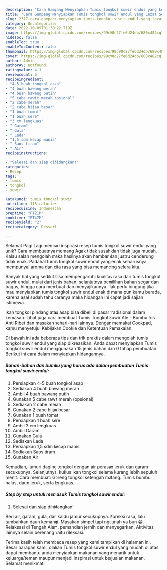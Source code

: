 ```yaml
---
description: "Cara Gampang Menyiapkan Tumis tongkol suwir endul yang Lezat Sekali, Lezat"
title: "Cara Gampang Menyiapkan Tumis tongkol suwir endul yang Lezat Sekali, Lezat"
slug: 2377-cara-gampang-menyiapkan-tumis-tongkol-suwir-endul-yang-lezat-sekali-lezat
category: Uncategorized
date: 2022-10-09T01:30:22.719Z
image: https://img-global.cpcdn.com/recipes/99c90c27fe6d24db/680x482cq70/tumis-tongkol-suwir-endul-foto-resep-utama.jpg
hideToc: false
enableToc: true
enableTocContent: false
thumbnail: https://img-global.cpcdn.com/recipes/99c90c27fe6d24db/680x482cq70/tumis-tongkol-suwir-endul-foto-resep-utama.jpg
cover: https://img-global.cpcdn.com/recipes/99c90c27fe6d24db/680x482cq70/tumis-tongkol-suwir-endul-foto-resep-utama.jpg
author: Admin
authorAv: notfound
ratingvalue: 4.1
reviewcount: 6
recipeingredient:
- "4-5 buah tongkol asap"
- "4 buah bawang merah"
- "4 buah bawang putih"
- "5 cabe rawit merah opsional"
- "2 cabe merah"
- "2 cabe hijau besar"
- "1 buah tomat"
- "1 buah sere"
- "3 cm lengkuas"
- " Garam"
- " Gula"
- " Lada"
- "1,5 sdm kecap manis"
- " Saos tiram"
- " Air"
recipeinstructions:

- "Selesai dan siap dihidangkan!"
categories:
- Resep
tags:
- tumis
- tongkol
- suwir

katakunci: tumis tongkol suwir 
nutrition: 118 calories
recipecuisine: Indonesian
preptime: "PT21M"
cooktime: "PT47M"
recipeyield: "2"
recipecategory: Dessert

---
```



Selamat Pagi Lagi mencari inspirasi resep tumis tongkol suwir endul yang unik? Cara membuatnya memang Agak tidak susah dan tidak juga mudah. Kalau salah mengolah maka hasilnya akan hambar dan justru cenderung tidak enak. Padahal tumis tongkol suwir endul yang enak seharusnya mempunyai aroma dan cita rasa yang bisa memancing selera kita.


Banyak hal yang sedikit bisa mempengaruhi kualitas rasa dari tumis tongkol suwir endul, mulai dari jenis bahan, selanjutnya pemilihan bahan segar dan bagus, hingga cara membuat dan menyajikannya. Tak perlu bingung jika mau menyiapkan tumis tongkol suwir endul enak di mana pun kamu berada, karena asal sudah tahu caranya maka hidangan ini dapat jadi sajian istimewa.

Ikan tongkol pindang atau asap bisa dibeli di pasar tradisional dalam kemasan. Lihat juga cara membuat Tumis Tongkol Suwir Ale - Bumbu Iris Anti Ribet dan masakan sehari-hari lainnya. Dengan memakai Cookpad, kamu menyetujui Kebijakan Cookie dan Ketentuan Pemakaian.


Di bawah ini ada beberapa tips dan trik praktis dalam mengolah tumis tongkol suwir endul yang siap dikreasikan. Anda dapat menyiapkan Tumis tongkol suwir endul menggunakan 15 jenis bahan dan 0 tahap pembuatan. Berikut ini cara dalam menyiapkan hidangannya.

<!--inarticleads1-->

##### Bahan-bahan dan bumbu yang harus ada dalam pembuatan Tumis tongkol suwir endul:

1. Persiapkan 4-5 buah tongkol asap
1. Sediakan 4 buah bawang merah
1. Ambil 4 buah bawang putih
1. Gunakan 5 cabe rawit merah (opsional)
1. Sediakan 2 cabe merah
1. Gunakan 2 cabe hijau besar
1. Gunakan 1 buah tomat
1. Persiapkan 1 buah sere
1. Ambil 3 cm lengkuas
1. Ambil  Garam
1. Gunakan  Gula
1. Sediakan  Lada
1. Persiapkan 1,5 sdm kecap manis
1. Sediakan  Saos tiram
1. Gunakan  Air


Kemudian, lumuri daging tongkol dengan air perasan jeruk dan garam secukupnya. Selanjutnya, kukus ikan tongkol selama kurang lebih sepuluh menit. Cara membuat: Goreng tongkol setengah matang. Tumis bumbu halus, daun jeruk, serta lengkuas. 

<!--inarticleads2-->

##### Step by step untuk memasak Tumis tongkol suwir endul:


1. Selesai dan siap dihidangkan!

Beri air, garam, gula, dan kaldu jamur secukupnya. Koreksi rasa, lalu tambahkan daun kemangi. Masakan simpel tapi ngeunah ya bun 😁. Relaksasi di Tengah Alam. pemandian jernih dan menyegarkan. Aktivitas lainnya selain berenang yaitu rileksasi. 

Terima kasih telah membaca resep yang kami tampilkan di halaman ini. Besar harapan kami, olahan Tumis tongkol suwir endul yang mudah di atas dapat membantu anda menyiapkan makanan yang menarik untuk keluarga/teman maupun menjadi inspirasi untuk berjualan makanan. Selamat menikmati
